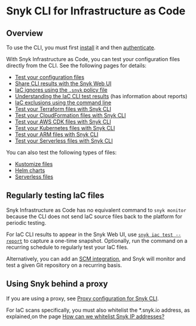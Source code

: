 # Snyk CLI for Infrastructure as Code

## Overview

To use the CLI, you must first [install](../../snyk-cli/install-or-update-the-snyk-cli/) it and then [authenticate](../../snyk-cli/commands/auth.md).

With Snyk Infrastructure as Code, you can test your configuration files directly from the CLI. See the following pages for details:

* [Test your configuration files](test-your-iac-files/)
* [Share CLI results with the Snyk Web UI](share-cli-results-with-the-snyk-web-ui.md)
* [IaC ignores using the `.snyk` policy file](iac-ignores-using-the-.snyk-policy-file.md)
* [Understanding the IaC CLI test results](understanding-the-cli-test-output/) (has information about reports)
* [IaC exclusions using the command line](iac-exclusions-using-the-command-line.md)
* [Test your Terraform files with Snyk CLI](test-your-iac-files/test-your-terraform-files-with-snyk-cli.md)
* [Test your CloudFormation files with Snyk CLI](test-your-iac-files/test-your-cloudformation-files-with-snyk-cli.md)
* [Test your AWS CDK files with Snyk CLI](test-your-iac-files/test-your-aws-cdk-files-with-snyk-cli.md)
* [Test your Kubernetes files with Snyk CLI](test-your-iac-files/test-your-kubernetes-files-with-snyk-cli.md)
* [Test your ARM files with Snyk CLI](test-your-iac-files/test-your-arm-files-with-snyk-cli.md)
* [Test your Serverless files with Snyk CLI](test-your-iac-files/test-your-serverless-files-with-snyk-cli.md)

You can also test the following types of files:

* [Kustomize files](test-your-iac-files/test-your-kustomize-files-with-snyk-cli.md)
* [Helm charts](test-your-iac-files/test-your-helm-charts-with-snyk-cli.md)
* [Serverless files](test-your-iac-files/test-your-serverless-files-with-snyk-cli.md)

## Regularly testing IaC files

Snyk Infrastructure as Code has no equivalent command to `snyk monitor` because the CLI does not send IaC source files back to the platform for periodic testing.

For IaC CLI results to appear in the Snyk Web UI, use [`snyk iac test --report`](https://docs.snyk.io/products/snyk-infrastructure-as-code/share-cli-results-with-the-snyk-web-ui) to capture a one-time snapshot. Optionally, run the command on a recurring schedule to regularly test your IaC files.

Alternatively, you can add an [SCM integration](../../integrations/git-repository-scm-integrations/), and Snyk will monitor and test a given Git repository on a recurring basis.

## Using Snyk behind a proxy

If you are using a proxy, see [Proxy configuration for Snyk CLI](../../snyk-cli/configure-the-snyk-cli/proxy-configuration-for-snyk-cli.md).

For IaC scans specifically, you must also whitelist the \*.snyk.io address, as explained[ ](https://support.snyk.io/hc/en-us/articles/360002153077-How-can-we-whitelist-Snyk-IP-addresses-)on the page [How can we whitelist Snyk IP addresses?](https://support.snyk.io/hc/en-us/articles/360002153077-How-can-we-whitelist-Snyk-IP-addresses-)
